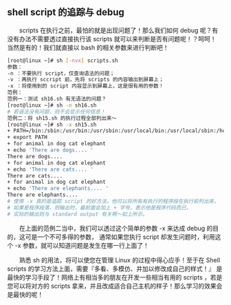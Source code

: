 ## shell script 的追踪与 debug

　　scripts 在执行之前，最怕的就是出现问题了！那么我们如何 debug 呢？有没有办法不需要透过直接执行该 scripts 就可以来判断是否有问题呢！？呵呵！ 当然是有的！我们就直接以 bash 的相关参数来进行判断吧！

```bash
[root@linux ~]# sh [-nvx] scripts.sh
参数：
-n ：不要执行 script，仅查询语法的问题；
-v ：再执行 sccript 前，先将 scripts 的内容输出到屏幕上；
-x ：将使用到的 script 内容显示到屏幕上，这是很有用的参数！
范例：
范例一：测试 sh16.sh 有无语法的问题？
[root@linux ~]# sh -n sh16.sh
# 若语法没有问题，则不会显示任何信息！
范例二：将 sh15.sh 的执行过程全部列出来～
[root@linux ~]# sh -x sh15.sh
+ PATH=/bin:/sbin:/usr/bin:/usr/sbin:/usr/local/bin:/usr/local/sbin:/home/vbird/bin
+ export PATH
+ for animal in dog cat elephant
+ echo 'There are dogs.... '
There are dogs....
+ for animal in dog cat elephant
+ echo 'There are cats.... '
There are cats....
+ for animal in dog cat elephant
+ echo 'There are elephants.... '
There are elephants....
# 使用 -x 真的是追踪 script 的好方法，他可以将所有有执行的程序段在执行前列出来，
# 如果是程序段落，则输出时，最前面会加上 + 字号，表示他是程序代码而已，
# 实际的输出则与 standard output 有关啊～如上所示。
```

　　在上面的范例二当中，我们可以透过这个简单的参数 -x 来达成 debug 的目的，这可是一个不可多得的参数， 通常如果您执行 script 却发生问题时，利用这个 -x 参数，就可以知道问题是发生在哪一行上面了！

　　熟悉 sh 的用法，将可以使您在管理 Linux 的过程中得心应手！至于在 Shell scripts 的学习方法上面，需要『多看、多模仿、并加以修改成自己的样式！』 是最快的学习手段了！网络上有相当多的朋友在开发一些相当有用的 scripts ，若是您可以将对方的 scripts 拿来，并且改成适合自己主机的样子！那么学习的效果会是最快的呢！
